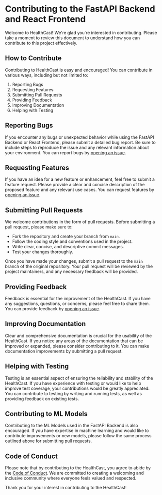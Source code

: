 # Contributing to the FastAPI Backend and React Frontend

Welcome to HealthCast! We're glad you're interested in contributing. Please take a moment to review this document to understand how you can contribute to this project effectively.

## How to Contribute

Contributing to HealthCast is easy and encouraged! You can contribute in various ways, including but not limited to:

1. Reporting Bugs
2. Requesting Features
3. Submitting Pull Requests
4. Providing Feedback
5. Improving Documentation
6. Helping with Testing

## Reporting Bugs

If you encounter any bugs or unexpected behavior while using the FastAPI Backend or React Frontend, please submit a detailed bug report. Be sure to include steps to reproduce the issue and any relevant information about your environment. You can report bugs by [opening an issue](https://github.com/KXN2004/EscrowBackend/issues/new).

## Requesting Features

If you have an idea for a new feature or enhancement, feel free to submit a feature request. Please provide a clear and concise description of the proposed feature and any relevant use cases. You can request features by [opening an issue](https://github.com/KXN2004/EscrowBackend/issues/new).

## Submitting Pull Requests

We welcome contributions in the form of pull requests. Before submitting a pull request, please make sure to:

- Fork the repository and create your branch from `main`.
- Follow the coding style and conventions used in the project.
- Write clear, concise, and descriptive commit messages.
- Test your changes thoroughly.

Once you have made your changes, submit a pull request to the `main` branch of the original repository. Your pull request will be reviewed by the project maintainers, and any necessary feedback will be provided.

## Providing Feedback

Feedback is essential for the improvement of the HealthCast. If you have any suggestions, questions, or concerns, please feel free to share them. You can provide feedback by [opening an issue](https://github.com/KXN2004/EscrowBackend/issues/new).

## Improving Documentation

Clear and comprehensive documentation is crucial for the usability of the HealthCast. If you notice any areas of the documentation that can be improved or expanded, please consider contributing to it. You can make documentation improvements by submitting a pull request.

## Helping with Testing

Testing is an essential aspect of ensuring the reliability and stability of the HealthCast. If you have experience with testing or would like to help improve test coverage, your contributions would be greatly appreciated. You can contribute to testing by writing and running tests, as well as providing feedback on existing tests.

## Contributing to ML Models

Contributing to the ML Models used in the FastAPI Backend is also encouraged. If you have expertise in machine learning and would like to contribute improvements or new models, please follow the same process outlined above for submitting pull requests.

## Code of Conduct

Please note that by contributing to the HealthCast, you agree to abide by the [Code of Conduct](CODE_OF_CONDUCT.md). We are committed to creating a welcoming and inclusive community where everyone feels valued and respected.

Thank you for your interest in contributing to the HealthCast!
